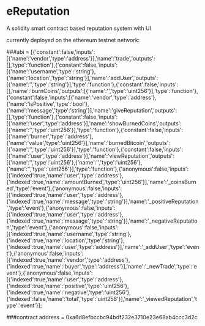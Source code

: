 # eReputation
A solidity smart contract based reputation system with UI

currently deployed on the ethereum testnet network:

###abi = [{'constant':false,'inputs':[{'name':'vendor','type':'address'}],'name':'trade','outputs':[],'type':'function'},{'constant':false,'inputs':[{'name':'username','type':'string'},{'name':'location','type':'string'}],'name':'addUser','outputs':[{'name':'','type':'string'}],'type':'function'},{'constant':false,'inputs':[],'name':'burnCoins','outputs':[{'name':'','type':'uint256'}],'type':'function'},{'constant':false,'inputs':[{'name':'vendor','type':'address'},{'name':'isPositive','type':'bool'},{'name':'message','type':'string'}],'name':'giveReputation','outputs':[],'type':'function'},{'constant':false,'inputs':[{'name':'user','type':'address'}],'name':'showBurnedCoins','outputs':[{'name':'','type':'uint256'}],'type':'function'},{'constant':false,'inputs':[{'name':'burner','type':'address'},{'name':'value','type':'uint256'}],'name':'burnedBitcoin','outputs':[{'name':'','type':'uint256'}],'type':'function'},{'constant':false,'inputs':[{'name':'user','type':'address'}],'name':'viewReputation','outputs':[{'name':'','type':'uint256'},{'name':'','type':'uint256'},{'name':'','type':'uint256'}],'type':'function'},{'anonymous':false,'inputs':[{'indexed':true,'name':'user','type':'address'},{'indexed':true,'name':'amountBurned','type':'uint256'}],'name':'_coinsBurned','type':'event'},{'anonymous':false,'inputs':[{'indexed':true,'name':'user','type':'address'},{'indexed':true,'name':'message','type':'string'}],'name':'_positiveReputation','type':'event'},{'anonymous':false,'inputs':[{'indexed':true,'name':'user','type':'address'},{'indexed':true,'name':'message','type':'string'}],'name':'_negativeReputation','type':'event'},{'anonymous':false,'inputs':[{'indexed':true,'name':'username','type':'string'},{'indexed':true,'name':'location','type':'string'},{'indexed':true,'name':'user','type':'address'}],'name':'_addUser','type':'event'},{'anonymous':false,'inputs':[{'indexed':true,'name':'vendor','type':'address'},{'indexed':true,'name':'buyer','type':'address'}],'name':'_newTrade','type':'event'},{'anonymous':false,'inputs':[{'indexed':true,'name':'user','type':'address'},{'indexed':true,'name':'positive','type':'uint256'},{'indexed':true,'name':'negative','type':'uint256'},{'indexed':false,'name':'total','type':'uint256'}],'name':'_viewedReputation','type':'event'}];

###contract address = 0xa6d8efbccbc94bdf232e3710e23e68ab4ccc3d2c